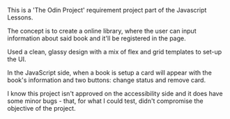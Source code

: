 This is a 'The Odin Project' requirement project part of the Javascript Lessons.

The concept is to create a online library, where the user can input information about said book and it'll be registered in the page.

Used a clean, glassy design with a mix of flex and grid templates to set-up the UI.

In the JavaScript side, when a book is setup a card will appear with the book's information and two buttons: change status and remove card.

I know this project isn't approved on the accessibility side and it does have some minor bugs - that, for what I could test, didn't compromise the objective of the project.
